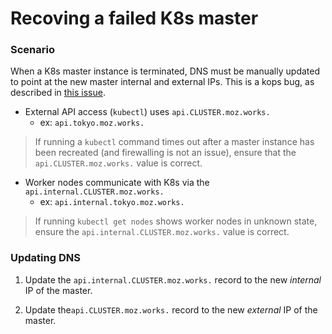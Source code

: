 # Recoving a failed K8s master

### Scenario

When a K8s master instance is terminated, DNS must be manually updated to point at the new master internal and external IPs. This is a kops bug, as described in [this issue](https://github.com/kubernetes/kops/issues/2634).

- External API access (`kubectl`) uses `api.CLUSTER.moz.works.`
    - ex: `api.tokyo.moz.works.`

> If running a `kubectl` command times out after a master instance has been recreated (and firewalling is not an issue), ensure that the `api.CLUSTER.moz.works.` value is correct.

- Worker nodes communicate with K8s via the `api.internal.CLUSTER.moz.works.`
    - ex: `api.internal.tokyo.moz.works.`

> If running `kubectl get nodes` shows worker nodes in unknown state, ensure the `api.internal.CLUSTER.moz.works.` value is correct.


### Updating DNS

1. Update the `api.internal.CLUSTER.moz.works.` record to the new *internal* IP of the master.

2. Update the`api.CLUSTER.moz.works.` record to the new *external* IP of the master.
